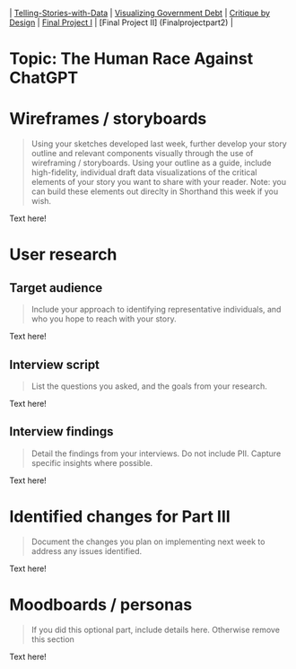 | [Telling-Stories-with-Data](https://nahalg.github.io/Telling-Stories-with-Data/) | [Visualizing Government Debt](https://nahalg.github.io/Telling-Stories-with-Data/Visualisinggovernmentdebt.html) | [Critique by Design](CritiqueByDesign) | [Final Project I](FinalProjectpart1) | [Final Project II] (Finalprojectpart2) |

# Topic: The Human Race Against ChatGPT

# Wireframes / storyboards
> Using your sketches developed last week, further develop your story outline and relevant components visually through the use of wireframing / storyboards. Using your outline as a guide, include high-fidelity, individual draft data visualizations of the critical elements of your story you want to share with your reader. Note: you can build these elements out direclty in Shorthand this week if you wish.

Text here!

# User research 

## Target audience
> Include your approach to identifying representative individuals, and who you hope to reach with your story. 

Text here!

## Interview script
> List the questions you asked, and the goals from your research.

Text here!

## Interview findings
> Detail the findings from your interviews.  Do not include PII.  Capture specific insights where possible.

Text here!

# Identified changes for Part III
> Document the changes you plan on implementing next week to address any issues identified.  

Text here!

# Moodboards / personas
> If you did this optional part, include details here.  Otherwise remove this section

Text here!
